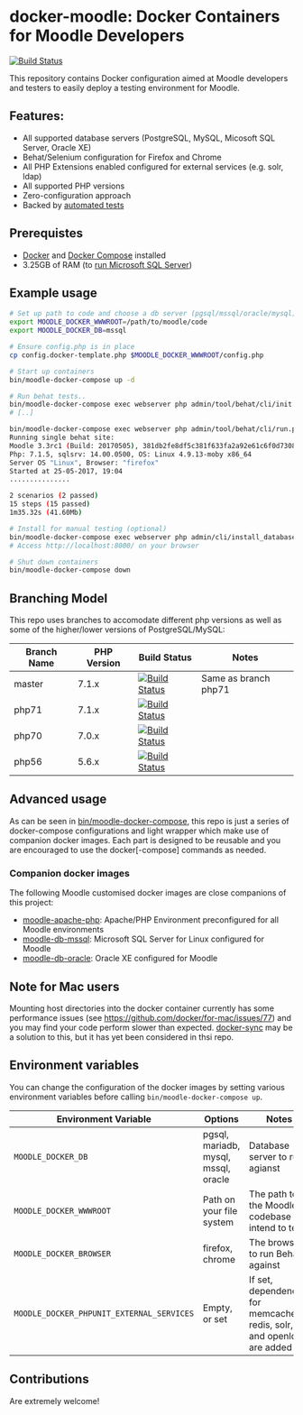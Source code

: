 # docker-moodle: Docker Containers for Moodle Developers
[![Build Status](https://travis-ci.org/danpoltawski/docker-moodle.svg?branch=master)](https://travis-ci.org/danpoltawski/docker-moodle/branches)

This repository contains Docker configuration aimed at Moodle developers and testers to easily deploy a testing environment for Moodle.

## Features:
* All supported database servers (PostgreSQL, MySQL, Micosoft SQL Server, Oracle XE)
* Behat/Selenium configuration for Firefox and Chrome
* All PHP Extensions enabled configured for external services (e.g. solr, ldap)
* All supported PHP versions
* Zero-configuration approach
* Backed by [automated tests](https://travis-ci.org/danpoltawski/docker-moodle/branches)

## Prerequistes
* [Docker](https://docs.docker.com) and [Docker Compose](https://docs.docker.com/compose/) installed
* 3.25GB of RAM (to [run Microsoft SQL Server](https://docs.microsoft.com/en-us/sql/linux/sql-server-linux-setup#prerequisites))

## Example usage

```bash
# Set up path to code and choose a db server (pgsql/mssql/oracle/mysql)
export MOODLE_DOCKER_WWWROOT=/path/to/moodle/code
export MOODLE_DOCKER_DB=mssql

# Ensure config.php is in place
cp config.docker-template.php $MOODLE_DOCKER_WWWROOT/config.php

# Start up containers
bin/moodle-docker-compose up -d

# Run behat tests..
bin/moodle-docker-compose exec webserver php admin/tool/behat/cli/init.php
# [..]

bin/moodle-docker-compose exec webserver php admin/tool/behat/cli/run.php --tags=@auth_manual
Running single behat site:
Moodle 3.3rc1 (Build: 20170505), 381db2fe8df5c381f633fa2a92e61c6f0d7308cb
Php: 7.1.5, sqlsrv: 14.00.0500, OS: Linux 4.9.13-moby x86_64
Server OS "Linux", Browser: "firefox"
Started at 25-05-2017, 19:04
...............

2 scenarios (2 passed)
15 steps (15 passed)
1m35.32s (41.60Mb)

# Install for manual testing (optional)
bin/moodle-docker-compose exec webserver php admin/cli/install_database.php --agree-license --fullname="Docker moodle" --shortname="docker_moodle" --adminpass="test" --adminemail="admin@example.com"
# Access http://localhost:8000/ on your browser

# Shut down containers
bin/moodle-docker-compose down
```

## Branching Model

This repo uses branches to accomodate different php versions as well as some of the higher/lower versions of PostgreSQL/MySQL:


| Branch Name  | PHP Version | Build Status | Notes |
|--------------|-------------|--------------|-------|
| master | 7.1.x | [![Build Status](https://travis-ci.org/danpoltawski/docker-moodle.svg?branch=master)](https://travis-ci.org/danpoltawski/docker-moodle) | Same as branch php71 |
| php71 | 7.1.x | [![Build Status](https://travis-ci.org/danpoltawski/docker-moodle.svg?branch=php71)](https://travis-ci.org/danpoltawski/docker-moodle) | |
| php70 | 7.0.x | [![Build Status](https://travis-ci.org/danpoltawski/docker-moodle.svg?branch=php70)](https://travis-ci.org/danpoltawski/docker-moodle) | |
| php56 | 5.6.x | [![Build Status](https://travis-ci.org/danpoltawski/docker-moodle.svg?branch=php56)](https://travis-ci.org/danpoltawski/docker-moodle) | |

## Advanced usage

As can be seen in [bin/moodle-docker-compose](https://github.com/danpoltawski/docker-moodle/blob/travis/bin/moodle-docker-compose),
this repo is just a series of docker-compose configurations and light wrapper which make use of companion docker images. Each part
is designed to be reusable and you are encouraged to use the docker[-compose] commands as needed.

### Companion docker images

The following Moodle customised docker images are close companions of this project:

* [moodle-apache-php](https://github.com/danpoltawski/moodle-php-apache): Apache/PHP Environment preconfigured for all Moodle environments
* [moodle-db-mssql](https://github.com/danpoltawski/moodle-db-mssql): Microsoft SQL Server for Linux configured for Moodle
* [moodle-db-oracle](https://github.com/danpoltawski/moodle-db-oracle): Oracle XE configured for Moodle

## Note for Mac users

Mounting host directories into the docker container currently has some performance issues (see https://github.com/docker/for-mac/issues/77) and you may find your code perform slower than expected. [docker-sync](https://github.com/EugenMayer/docker-sync) may be a solution to this, but it has yet been considered in thsi repo.

## Environment variables

You can change the configuration of the docker images by setting various environment variables before calling `bin/moodle-docker-compose up`.

| Environment Variable                      | Options                               | Notes                                                                   |
|-------------------------------------------|---------------------------------------|-------------------------------------------------------------------------|
| `MOODLE_DOCKER_DB`                        | pgsql, mariadb, mysql, mssql, oracle  | Database server to run agianst                                          |
| `MOODLE_DOCKER_WWWROOT`                   | Path on your file system              | The path to the Moodle codebase you intend to test.                     |
| `MOODLE_DOCKER_BROWSER`                   | firefox, chrome                       | The browser to run Behat against                                        |
| `MOODLE_DOCKER_PHPUNIT_EXTERNAL_SERVICES` | Empty, or set                         | If set, dependencies for memcached, redis, solr, and openldap are added |


## Contributions

Are extremely welcome!
